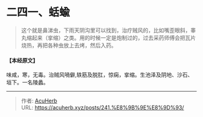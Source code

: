 # 二四一、蛞蝓


> 这个就是鼻涕虫，下雨天阴沟里可以找到，治疗贼风的，比如嘴歪眼斜，睾丸缩起来（挛缩）之类。用的时候一定是炮制过的，过去采药师傅会把瓦片烧热，再把各种虫放上去烤，然后入药。

#### 【本经原文】
味咸，寒，无毒。治贼风喎僻,轶筋及脱肛，惊痫，挛缩。生池泽及阴地、沙石、垣下。一名陵蠡。

---

> 作者: [AcuHerb](https://acuherb.xyz)  
> URL: https://acuherb.xyz/posts/241.%E8%9B%9E%E8%9D%93/  

